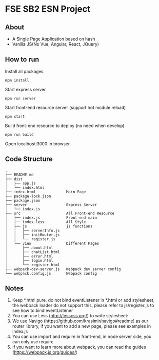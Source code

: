 # FSE SB2 ESN Project
## About
* A Single Page Application based on hash
* Vanilla JS(No Vue, Angular, React, JQuery)

## How to run
Install all packages
```
npm install
```
Start express server
```
npm run server
```
Start front-end resource server (support hot module reload)
```
npm start
```
Build front-end resource to deploy (no need when develop)
```
npm run build
```
Open localhost:3000 in browser

## Code Structure
```
.
├── README.md
├── dist
│   ├── app.js
│   └── index.html
├── index.html              Main Page
├── package-lock.json
├── package.json
├── server                  Express Server
│   └── index.js
├── src                     All Front-end Resource
│   ├── index.js            Front-end main 
│   ├── index.less          All Style
│   ├── js                  js functions
│   │   ├── serverInfo.js
│   │   ├── initRouter.js
│   │   └── register.js
│   └── view                Different Pages
│       ├── about.html
│       ├── chatList.html
│       ├── error.html
│       ├── login.html
│       └── register.html
├── webpack-dev-server.js   Webpack dev server config
└── webpack.config.js       Webpack config

```

## Notes
1. Keep *.html pure, do not bind eventListener in *.html or add stylesheet, the webpack loader do not support this, please refer to js/register.js to see how to bind eventListener
2. You can use Less (http://lesscss.org/) to write stylesheet:
3. We use Navigo (https://github.com/krasimir/navigo#readme) as our router library, if you want to add a new page, please see examples in index.js
4. You can use import and require in front-end, in node server side, you can only use require.
5. If you want to learn more about webpack, you can read the guides (https://webpack.js.org/guides/)
